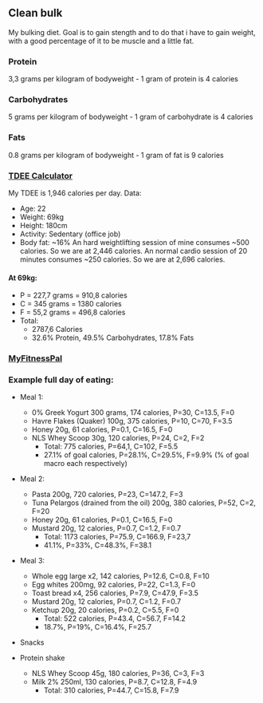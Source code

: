 ## Clean bulk
My bulking diet. Goal is to gain stength and to do that i have to gain weight, with a good percentage of it to be muscle and a little fat.


### Protein
  3,3 grams per kilogram of bodyweight
    - 1 gram of protein is 4 calories
  
### Carbohydrates
  5 grams per kilogram of bodyweight
    - 1 gram of carbohydrate is 4 calories
  
### Fats
  0.8 grams per kilogram of bodyweight
    - 1 gram of fat is 9 calories
  
  
### [TDEE Calculator](https://tdeecalculator.net/)
My TDEE is 1,946 calories per day. Data:
  - Age: 22
  - Weight: 69kg
  - Height: 180cm
  - Activity: Sedentary (office job)
  - Body fat: ~16%
An hard weightlifting session of mine consumes ~500 calories. So we are at 2,446 calories.
An normal cardio session of 20 minutes consumes ~250 calories. So we are at 2,696 calories.


#### At 69kg:
   - P = 227,7 grams = 910,8 calories
   - C = 345 grams = 1380 calories
   - F = 55,2 grams = 496,8 calories
  - Total:
    - 2787,6 Calories
    - 32.6% Protein, 49.5% Carbohydrates, 17.8% Fats

### [MyFitnessPal](https://www.myfitnesspal.com/)
### Example full day of eating:
  - Meal 1:
     - 0% Greek Yogurt 300 grams, 174 calories, P=30, C=13.5, F=0
     - Havre Flakes (Quaker) 100g, 375 calories, P=10, C=70, F=3.5
     - Honey 20g, 61 calories, P=0.1, C=16.5, F=0
     - NLS Whey Scoop 30g, 120 calories, P=24, C=2, F=2
       - Total: 775 calories, P=64,1, C=102, F=5.5
       - 27.1% of goal calories, P=28.1%, C=29.5%, F=9.9% (% of goal macro each respectively)

  - Meal 2:
     - Pasta 200g, 720 calories, P=23, C=147.2, F=3
     - Tuna Pelargos (drained from the oil) 200g, 380 calories, P=52, C=2, F=20
     - Honey 20g, 61 calories, P=0.1, C=16.5, F=0
     - Mustard 20g, 12 calories, P=0.7, C=1.2, F=0.7
       - Total: 1173 calories, P=75.9, C=166.9, F=23,7
       - 41.1%, P=33%, C=48.3%, F=38.1

  - Meal 3:
    - Whole egg large x2, 142 calories, P=12.6, C=0.8, F=10
    - Egg whites 200mg, 92 calories, P=22, C=1.3, F=0
    - Toast bread x4, 256 calories, P=7.9, C=47.9, F=3.5
    - Mustard 20g, 12 calories, P=0.7, C=1.2, F=0.7
    - Ketchup 20g, 20 calories, P=0.2, C=5.5, F=0
      - Total:  522 calories, P=43.4, C=56.7, F=14.2
      - 18.7%, P=19%, C=16.4%, F=25.7
     
  - Snacks
  - Protein shake
     - NLS Whey Scoop 45g, 180 calories, P=36, C=3, F=3
     - Milk 2% 250ml, 130 calories, P=8.7, C=12.8, F=4.9
       - Total: 310 calories, P=44.7, C=15.8, F=7.9

